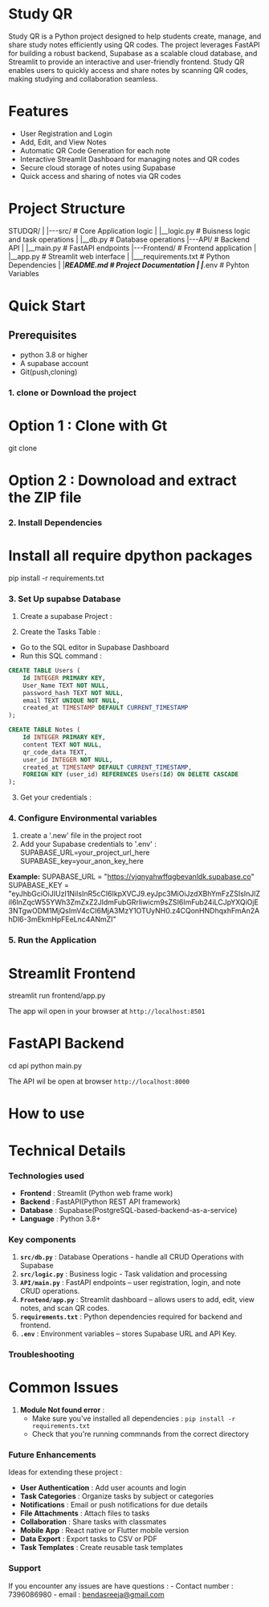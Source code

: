 # Study QR

Study QR is a Python project designed to help students create, manage, and share study notes efficiently using QR codes. The project leverages FastAPI for building a robust backend, Supabase as a scalable cloud database, and Streamlit to provide an interactive and user-friendly frontend. Study QR enables users to quickly access and share notes by scanning QR codes, making studying and collaboration seamless.

# Features

- User Registration and Login
- Add, Edit, and View Notes
- Automatic QR Code Generation for each note
- Interactive Streamlit Dashboard for managing notes and QR codes
- Secure cloud storage of notes using Supabase
- Quick access and sharing of notes via QR codes

# Project Structure 

STUDQR/
|
|---src/            # Core Application logic 
|   |__logic.py     # Buisness logic and task operations 
|   |__db.py        # Database operations
|---API/            # Backend API
|   |__main.py      # FastAPI endpoints
|---Frontend/       # Frontend application 
|   |__app.py       # Streamlit web interface
|
|___requirements.txt  # Python Dependencies 
|
|___README.md       # Project Documentation
|
|___.env            # Pyhton Variables 

# Quick Start

## Prerequisites

- python 3.8 or higher 
- A supabase account
- Git(push,cloning)

### 1. clone or Download the project 

# Option 1 : Clone with Gt
git clone <repository-url>

# Option 2 : Downoload and extract the ZIP file

### 2. Install Dependencies

# Install all require dpython packages 
pip install -r requirements.txt

### 3. Set Up supabse Database

1. Create a supabase Project :

2. Create the Tasks Table :

- Go to the SQL editor in Supabase Dashboard
- Run this SQL command :

```sql
CREATE TABLE Users (
    Id INTEGER PRIMARY KEY,
    User_Name TEXT NOT NULL,
    password_hash TEXT NOT NULL,
    email TEXT UNIQUE NOT NULL,
    created_at TIMESTAMP DEFAULT CURRENT_TIMESTAMP
);

CREATE TABLE Notes (
    Id INTEGER PRIMARY KEY,
    content TEXT NOT NULL,
    qr_code_data TEXT,
    user_id INTEGER NOT NULL,
    created_at TIMESTAMP DEFAULT CURRENT_TIMESTAMP,
    FOREIGN KEY (user_id) REFERENCES Users(Id) ON DELETE CASCADE
);

```
3. Get your credentials :


### 4. Configure Environmental variables

1. create a '.new' file in the project root
2. Add your Supabase credentials to '.env' :
    SUPABASE_URL=your_project_url_here
    SUPABASE_key=your_anon_key_here

**Example:**
    SUPABASE_URL = "https://vjqnyahwffqgbevanldk.supabase.co"
    SUPABASE_KEY = "eyJhbGciOiJIUzI1NiIsInR5cCI6IkpXVCJ9.eyJpc3MiOiJzdXBhYmFzZSIsInJlZiI6InZqcW55YWh3ZmZxZ2JldmFubGRrIiwicm9sZSI6ImFub24iLCJpYXQiOjE3NTgwODM1MjQsImV4cCI6MjA3MzY1OTUyNH0.z4CQonHNDhqxhFmAn2AhDl6-3mEkmHpFEeLnc4ANmZI"

### 5. Run the Application 

# Streamlit Frontend 
streamlit run frontend/app.py

The app wil open in your browser at `http://localhost:8501`

# FastAPI Backend

cd api 
python main.py

The API wil be open at browser `http://localhost:8000`

# How to use

# Technical Details
 
### Technologies used 

- **Frontend** : Streamlit (Python web frame work)
- **Backend** : FastAPI(Python REST API framework)
- **Database** : Supabase(PostgreSQL-based-backend-as-a-service)
- **Language** : Python 3.8+

### Key components

1. **`src/db.py`** : Database Operations - handle all CRUD Operations with Supabase
2. **`src/logic.py`** : Business logic - Task validation and processing
3. **`API/main.py`** : FastAPI endpoints – user registration, login, and note CRUD operations.
4. **`Frontend/app.py`** : Streamlit dashboard – allows users to add, edit, view notes, and scan QR codes.
5. **`requirements.txt`** : Python dependencies required for backend and frontend.
6. **`.env`** : Environment variables – stores Supabase URL and API Key.

### Troubleshooting

# Common Issues

1. **Module Not found error** :
    - Make sure you've installed all dependencies : `pip install -r requirements.txt`
    - Check that you're running commnands from the correct directory

### Future Enhancements 

Ideas for extending these project :

- **User Authentication** : Add user acounts and login
- **Task Categories** : Organize tasks by subject or categories
- **Notifications** : Email or push notifications for due details
- **File Attachments** : Attach files to tasks
- **Collaboration** : Share tasks with classmates 
- **Mobile App** : React native or Flutter mobile version
- **Data Export** : Export tasks to CSV or PDF
- **Task Templates** : Create reusable task templates

### Support 

If you encounter any issues are have questions :
    - Contact number : 7396086980
    - email : bendasreeja@gmail.com